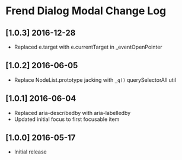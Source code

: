 # Frend Dialog Modal Change Log

## [1.0.3] 2016-12-28
- Replaced e.target with e.currentTarget in _eventOpenPointer

## [1.0.2] 2016-06-05
- Replace NodeList.prototype jacking with `_q()` querySelectorAll util

## [1.0.1] 2016-06-04
- Replaced aria-describedby with aria-labelledby
- Updated initial focus to first focusable item

## [1.0.0] 2016-05-17
- Initial release

